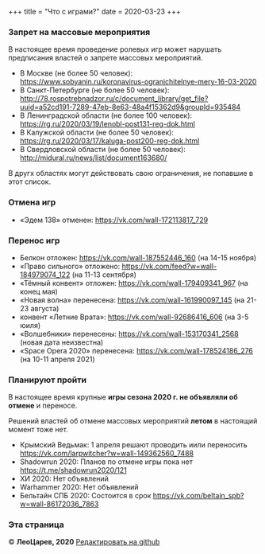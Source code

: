 +++
title = "Что с играми?"
date = 2020-03-23
+++

### Запрет на массовые мероприятия

В настоящее время проведение ролевых игр может нарушать предписания властей о запрете массовых мероприятий.

 - В Москве (не более 50 человек): <https://www.sobyanin.ru/koronavirus-ogranichitelnye-mery-16-03-2020>
 - В Санкт-Петербурге (не более 50 человек): <http://78.rospotrebnadzor.ru/c/document_library/get_file?uuid=a52cd191-7289-47eb-8e63-48a4f15362d9&groupId=935484>
 - В Ленинградской области (не более 100 человек): <https://rg.ru/2020/03/19/lenobl-post131-reg-dok.html>
 - В Калужской области (не более 50 человек): <https://rg.ru/2020/03/17/kaluga-post200-reg-dok.html>
 - В Свердловской области (не более 50 человек): <http://midural.ru/news/list/document163680/>

В другх областях могут действовать свою ограничения, не попавшие в этот список.

### Отмена игр

 - «Эдем 138» отменен: <https://vk.com/wall-172113817_729>
 
 ### Перенос игр
 - Белкон отложен: <https://vk.com/wall-187552446_160> (на 14-15 ноября)
 - «Право сильного» отложено: <https://vk.com/feed?w=wall-184979074_122> (на 11-13 сентября)
 - «Тёмный конвент» отложен: <https://vk.com/wall-179409341_967> (на конец мая)
 - «Новая волна» перенесена: <https://vk.com/wall-161990097_145> (на 21-23 августа)
 - конвент «Летние Врата»: <https://vk.com/wall-92686416_606> (на 3-5 юиля)
 - «Волшебники» перенесены: <https://vk.com/wall-153170341_2568> (новая дата неизвестна)
 - «Space Opera 2020» перенесена: https://vk.com/wall-178524186_276 (на 10-11 апреля 2021)

### Планируют пройти

В настоящее время крупные **игры сезона 2020 г. не объявляли об отмене** и переносе.

Решений властей об отмене массовых мероприятий **летом** в настоящий момент тоже нет.

- Крымский Ведьмак: 1 апреля решают проводить иили переносить <https://vk.com/larpwitcher?w=wall-149362560_7488>
- Shadowrun 2020: Планов по отмене игры пока нет <https://t.me/shadowrun2020/121>
- ХИ 2020: Нет объявлений
- Warhammer 2020: Нет объявлений
- Бельтайн СПБ 2020: Состоится в срок <https://vk.com/beltain_spb?w=wall-86172036_7863>

### Эта страница

© **ЛеоЦарев, 2020**
[Редактировать на github](https://github.com/leotsarev/corona-comcon/blob/master/content/cancel-games.md)

